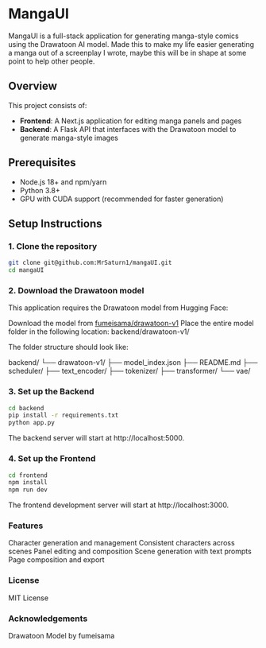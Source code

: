 # MangaUI

MangaUI is a full-stack application for generating manga-style comics using the Drawatoon AI model.
Made this to make my life easier generating a manga out of a screenplay I wrote, maybe this will be in shape at some point to help other people.

## Overview

This project consists of:
- **Frontend**: A Next.js application for editing manga panels and pages
- **Backend**: A Flask API that interfaces with the Drawatoon model to generate manga-style images

## Prerequisites

- Node.js 18+ and npm/yarn
- Python 3.8+
- GPU with CUDA support (recommended for faster generation)

## Setup Instructions

### 1. Clone the repository

```bash
git clone git@github.com:MrSaturn1/mangaUI.git
cd mangaUI
```

### 2. Download the Drawatoon model
This application requires the Drawatoon model from Hugging Face:

Download the model from [fumeisama/drawatoon-v1](https://huggingface.co/fumeisama/drawatoon-v1)
Place the entire model folder in the following location: backend/drawatoon-v1/

The folder structure should look like:

backend/
└── drawatoon-v1/
    ├── model_index.json
    ├── README.md
    ├── scheduler/
    ├── text_encoder/
    ├── tokenizer/
    ├── transformer/
    └── vae/

### 3. Set up the Backend

```bash
cd backend
pip install -r requirements.txt
python app.py
```

The backend server will start at http://localhost:5000.

### 4. Set up the Frontend

```bash
cd frontend
npm install
npm run dev
```

The frontend development server will start at http://localhost:3000.

### Features

Character generation and management
Consistent characters across scenes
Panel editing and composition
Scene generation with text prompts
Page composition and export

### License
MIT License

### Acknowledgements

Drawatoon Model by fumeisama
